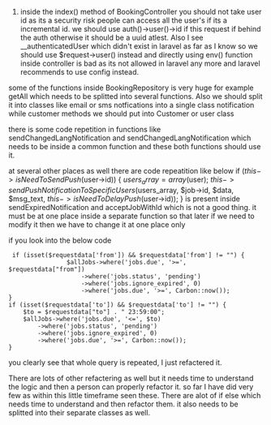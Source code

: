 1. inside the index() method of BookingController you should not take user id as its a security risk people can access all the user's if its a incremental id. we should use auth()->user()->id if this request if behind the auth otherwise it should be a uuid atlest.
Also I see __authenticatedUser which didn't exist in laravel as far as I know so we should use $request->user() instead and directly using env() function inside controller is bad as its not allowed in laravel any more and laravel recommends to use config instead.

some of the functions inside BookingRepository is very huge for example getAll which needs to be splitted into several functions. Also we should split it into classes like email or sms notfications into a single class notification while customer methods we should put into Customer or user class

there is some code repetition in functions like sendChangedLangNotification and sendChangedLangNotification which needs to be inside a common function and these both functions should use it.

at several other places as well there are code repeatition like below
if ($this->isNeedToSendPush($user->id)) {
            $users_array = array($user);
            $this->sendPushNotificationToSpecificUsers($users_array, $job->id, $data, $msg_text, $this->isNeedToDelayPush($user->id));
 }
 is present inside sendExpiredNotification and acceptJobWithId which is not a good thing. it must be at one place inside a separate function so that later if we need to modify it then we have to change it at one place only


if you look into the below code

     if (isset($requestdata['from']) && $requestdata['from'] != "") {
                    $allJobs->where('jobs.due', '>=', $requestdata["from"])
                        ->where('jobs.status', 'pending')
                        ->where('jobs.ignore_expired', 0)
                        ->where('jobs.due', '>=', Carbon::now());
    }
    if (isset($requestdata['to']) && $requestdata['to'] != "") {
        $to = $requestdata["to"] . " 23:59:00";
        $allJobs->where('jobs.due', '<=', $to)
            ->where('jobs.status', 'pending')
            ->where('jobs.ignore_expired', 0)
            ->where('jobs.due', '>=', Carbon::now());
    }
you clearly see that whole query is repeated, I just refactered it. 

There are lots of other refactering as well but it needs time to understand the logic and then a person can properly refactor it. so far I have did very few as within this little timeframe seen these. There are alot of if else which needs time to understand and then refactor them. it also needs to be splitted into their separate classes as well.


